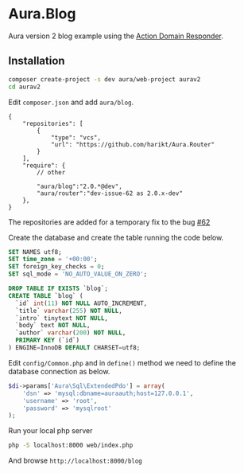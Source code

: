 # Aura.Blog

Aura version 2 blog example using the [Action Domain Responder](https://github.com/pmjones/mvc-refinement).

## Installation

```bash
composer create-project -s dev aura/web-project aurav2
cd aurav2
```

Edit `composer.json` and add `aura/blog`.

```
{
    "repositories": [
        {
            "type": "vcs",
            "url": "https://github.com/harikt/Aura.Router"
        }
    ],
    "require": {
        // other

        "aura/blog":"2.0.*@dev",
        "aura/router":"dev-issue-62 as 2.0.x-dev"
    },
}
```

The repositories are added for a temporary fix to the bug
[#62](https://github.com/auraphp/Aura.Router/issues/62)

Create the database and create the table running the code below.

```sql
SET NAMES utf8;
SET time_zone = '+00:00';
SET foreign_key_checks = 0;
SET sql_mode = 'NO_AUTO_VALUE_ON_ZERO';

DROP TABLE IF EXISTS `blog`;
CREATE TABLE `blog` (
  `id` int(11) NOT NULL AUTO_INCREMENT,
  `title` varchar(255) NOT NULL,
  `intro` tinytext NOT NULL,
  `body` text NOT NULL,
  `author` varchar(200) NOT NULL,
  PRIMARY KEY (`id`)
) ENGINE=InnoDB DEFAULT CHARSET=utf8;
```

Edit `config/Common.php` and in `define()` method we need to define the
database connection as below.

```php
$di->params['Aura\Sql\ExtendedPdo'] = array(
    'dsn' => 'mysql:dbname=auraauth;host=127.0.0.1',
    'username' => 'root',
    'password' => 'mysqlroot'
);
```

Run your local php server

```bash
php -S localhost:8000 web/index.php
```

And browse `http://localhost:8000/blog`
